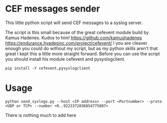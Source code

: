 # CEF messages sender

This little python script will send CEF messages to a syslog server.

The script is this small because of the great cefevent module build by Kamus Hadenes. Kudos to him!
https://github.com/kamushadenes
https://endurance.hyadesinc.com/project/cefevent/
I you are cleaver enough you could do without my script, but as my python skills aren't that great I kept this a little more straight forward.
Before you can use the script you should install his module cefevent and pysyslogclient.

```
pip install -Y cefevent,pysyslogclient
```
# Usage
```
python send_syslogs.py --host <IP address> --port <Portnumber> --proto <UDP or TCP> --number <0..9223372036854775807>
```

There is nothing much to add here

